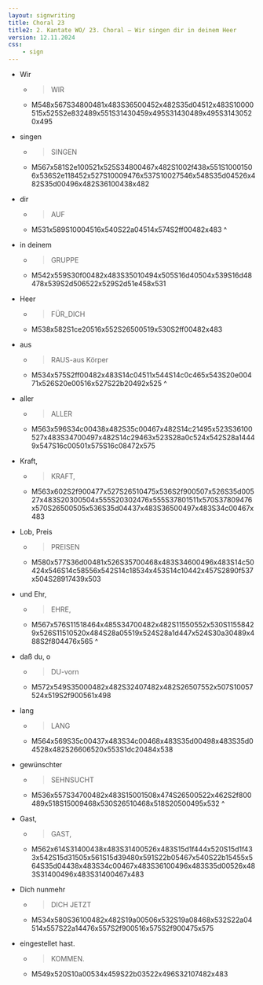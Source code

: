 ```yaml
---
layout: signwriting
title: Choral 23
title2: 2. Kantate WO/ 23. Choral – Wir singen dir in deinem Heer
version: 12.11.2024
css:
    - sign
---
```


<!--
https://www.signbank.org/signpuddle2.0/searchword.php
https://www.sutton-signwriting.io/signmaker
-->

- Wir
    + > WIR
    + M548x567S34800481x483S36500452x482S35d04512x483S10000515x525S2e832489x551S31430459x495S31430489x495S31430520x495

- singen 
    + > SINGEN
    + M567x581S2e100521x525S34800467x482S1002f438x551S10001506x536S2e118452x527S10009476x537S10027546x548S35d04526x482S35d00496x482S36100438x482

- dir
    + >  AUF
    + M531x589S10004516x540S22a04514x574S2ff00482x483
^

- in deinem
    + > GRUPPE
    + M542x559S30f00482x483S35010494x505S16d40504x539S16d48478x539S2d506522x529S2d51e458x531

- Heer
    + > FÜR_DICH
    + M538x582S1ce20516x552S26500519x530S2ff00482x483

- aus
    + > RAUS-aus Körper 
    + M534x575S2ff00482x483S14c04511x544S14c0c465x543S20e00471x526S20e00516x527S22b20492x525
^

- aller
    + >  ALLER
    + M563x596S34c00438x482S35c00467x482S14c21495x523S36100527x483S34700497x482S14c29463x523S28a0c524x542S28a14449x547S16c00501x575S16c08472x575

- Kraft,
    + >  KRAFT,
    + M563x602S2f900477x527S26510475x536S2f900507x526S35d00527x483S20300504x555S20302476x555S37801511x570S37809476x570S26500505x536S35d04437x483S36500497x483S34c00467x483

- Lob, Preis
    + > PREISEN
    + M580x577S36d00481x526S35700468x483S34600496x483S14c50424x546S14c58556x542S14c18534x453S14c10442x457S2890f537x504S28917439x503

- und Ehr,
    + > EHRE,
    + M567x576S11518464x485S34700482x482S11550552x530S11558429x526S11510520x484S28a05519x524S28a1d447x524S30a30489x488S2f804476x565
^

- daß du, o
    + > DU-vorn
    + M572x549S35000482x482S32407482x482S26507552x507S10057524x519S2f900561x498


- lang
    + >  LANG
    + M564x569S35c00437x483S34c00468x483S35d00498x483S35d04528x482S26606520x553S1dc20484x538

- gewünschter
    + >  SEHNSUCHT
    + M536x557S34700482x483S15001508x474S26500522x462S2f800489x518S15009468x530S26510468x518S20500495x532
^
    
-   Gast,
    + >  GAST,
    + M562x614S31400438x483S31400526x483S15d1f444x520S15d1f433x542S15d31505x561S15d39480x591S22b05467x540S22b15455x564S35d04438x483S34c00467x483S36100496x483S35d00526x483S31400496x483S31400467x483

- Dich nunmehr
    + >  DICH JETZT
    + M534x580S36100482x482S19a00506x532S19a08468x532S22a04514x557S22a14476x557S2f900516x575S2f900475x575
    

- eingestellet hast.
    + >  KOMMEN.
    + M549x520S10a00534x459S22b03522x496S32107482x483

